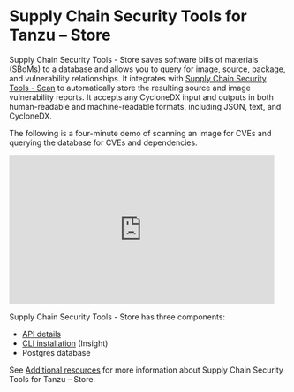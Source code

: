 # Supply Chain Security Tools for Tanzu – Store

Supply Chain Security Tools - Store saves software bills of materials (SBoMs) to a database and allows you to query for image, source, package, and vulnerability relationships.  It integrates with [Supply Chain Security Tools - Scan](../scst-scan/overview.md) to automatically store the resulting source and image vulnerability reports. It accepts any CycloneDX input and outputs in both human-readable and machine-readable formats, including JSON, text, and CycloneDX.


The following is a four-minute demo of scanning an image for CVEs and querying the database for CVEs and dependencies.

<iframe width="480" height="270"
src="https://www.youtube.com/embed/UoWSsJBjFgc"
frameborder="0" allow="autoplay; encrypted-media" allowfullscreen
alt="A demonstration of the features. First ingesting a bill of materials file. Then investigating vulnerabilities of different images."></iframe>

Supply Chain Security Tools - Store has three components:

* [API details](api.md)
* [CLI installation](cli-installation.md) (Insight)
* Postgres database

See [Additional resources](additional.md) for more information about Supply Chain Security Tools for Tanzu – Store.
